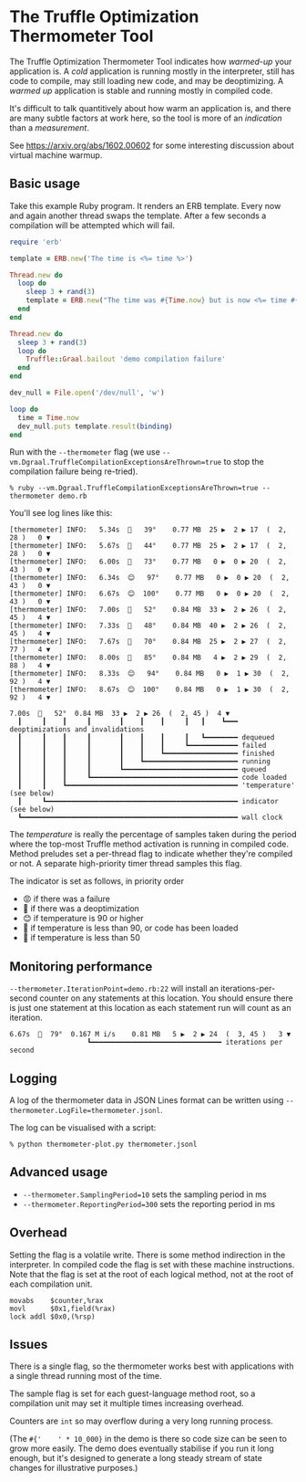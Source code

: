 # The Truffle Optimization Thermometer Tool

The Truffle Optimization Thermometer Tool indicates how *warmed-up* your
application is. A *cold* application is running mostly in the interpreter, still
has code to compile, may still loading new code, and may be deoptimizing. A
*warmed up* application is stable and running mostly in compiled code.

It's difficult to talk quantitively about how warm an application is, and there
are many subtle factors at work here, so the tool is more of an *indication* than
a *measurement*.

See https://arxiv.org/abs/1602.00602 for some interesting discussion about
virtual machine warmup.

## Basic usage

Take this example Ruby program. It renders an ERB template. Every now and again
another thread swaps the template. After a few seconds a compilation will be
attempted which will fail.

```ruby
require 'erb'

template = ERB.new('The time is <%= time %>')

Thread.new do
  loop do
    sleep 3 + rand(3)
    template = ERB.new("The time was #{Time.now} but is now <%= time #{'    ' * 10_000} %>")
  end
end

Thread.new do
  sleep 3 + rand(3)
  loop do
    Truffle::Graal.bailout 'demo compilation failure'
  end
end

dev_null = File.open('/dev/null', 'w')

loop do
  time = Time.now
  dev_null.puts template.result(binding)
end
```

Run with the `--thermometer` flag (we use
`--vm.Dgraal.TruffleCompilationExceptionsAreThrown=true` to stop the
compilation failure being re-tried).

```
% ruby --vm.Dgraal.TruffleCompilationExceptionsAreThrown=true --thermometer demo.rb
```

You'll see log lines like this:

```
[thermometer] INFO:   5.34s  🥶   39°    0.77 MB  25 ▶  2 ▶ 17  (  2, 28 )   0 ▼
[thermometer] INFO:   5.67s  🥶   44°    0.77 MB  25 ▶  2 ▶ 17  (  2, 28 )   0 ▼
[thermometer] INFO:   6.00s  🤔   73°    0.77 MB   0 ▶  0 ▶ 20  (  2, 43 )   0 ▼
[thermometer] INFO:   6.34s  😊   97°    0.77 MB   0 ▶  0 ▶ 20  (  2, 43 )   0 ▼
[thermometer] INFO:   6.67s  😊  100°    0.77 MB   0 ▶  0 ▶ 20  (  2, 43 )   0 ▼
[thermometer] INFO:   7.00s  🤮   52°    0.84 MB  33 ▶  2 ▶ 26  (  2, 45 )   4 ▼
[thermometer] INFO:   7.33s  🥶   48°    0.84 MB  40 ▶  2 ▶ 26  (  2, 45 )   4 ▼
[thermometer] INFO:   7.67s  🤔   70°    0.84 MB  25 ▶  2 ▶ 27  (  2, 77 )   4 ▼
[thermometer] INFO:   8.00s  🤔   85°    0.84 MB   4 ▶  2 ▶ 29  (  2, 88 )   4 ▼
[thermometer] INFO:   8.33s  😊   94°    0.84 MB   0 ▶  1 ▶ 30  (  2, 92 )   4 ▼
[thermometer] INFO:   8.67s  😊  100°    0.84 MB   0 ▶  1 ▶ 30  (  2, 92 )   4 ▼
```

```
7.00s  🤮   52°  0.84 MB  33 ▶  2 ▶ 26  (  2, 45 )  4 ▼
  ┃     ┃    ┃     ┃       ┃    ┃    ┃     ┃   ┃    ┗━━━ deoptimizations and invalidations
  ┃     ┃    ┃     ┃       ┃    ┃    ┃     ┃   ┗━━━━━━━━ dequeued
  ┃     ┃    ┃     ┃       ┃    ┃    ┃     ┗━━━━━━━━━━━━ failed
  ┃     ┃    ┃     ┃       ┃    ┃    ┗━━━━━━━━━━━━━━━━━━ finished
  ┃     ┃    ┃     ┃       ┃    ┗━━━━━━━━━━━━━━━━━━━━━━━ running
  ┃     ┃    ┃     ┃       ┗━━━━━━━━━━━━━━━━━━━━━━━━━━━━ queued
  ┃     ┃    ┃     ┗━━━━━━━━━━━━━━━━━━━━━━━━━━━━━━━━━━━━ code loaded
  ┃     ┃    ┗━━━━━━━━━━━━━━━━━━━━━━━━━━━━━━━━━━━━━━━━━━ 'temperature' (see below)
  ┃     ┗━━━━━━━━━━━━━━━━━━━━━━━━━━━━━━━━━━━━━━━━━━━━━━━ indicator (see below)
  ┗━━━━━━━━━━━━━━━━━━━━━━━━━━━━━━━━━━━━━━━━━━━━━━━━━━━━━ wall clock
```

The *temperature* is really the percentage of samples taken during the period
where the top-most Truffle method activation is running in compiled code. Method
preludes set a per-thread flag to indicate whether they're compiled or not. A
separate high-priority timer thread samples this flag.

The indicator is set as follows, in priority order

* 😡 if there was a failure
* 🤮 if there was a deoptimization
* 😊 if temperature is 90 or higher
* 🤔 if temperature is less than 90, or code has been loaded
* 🥶 if temperature is less than 50

## Monitoring performance

`--thermometer.IterationPoint=demo.rb:22` will install an iterations-per-second
counter on any statements at this location. You should ensure there is just one
statement at this location as each statement run will count as an iteration.

```
6.67s  🤮  79°  0.167 M i/s    0.81 MB   5 ▶  2 ▶ 24  (  3, 45 )   3 ▼
                   ┗━━━━━━━━━━━━━━━━━━━━━━━━━━━━━━━━ iterations per second
```

## Logging

A log of the thermometer data in JSON Lines format can be written using
`--thermometer.LogFile=thermometer.jsonl`.

The log can be visualised with a script:

```
% python thermometer-plot.py thermometer.jsonl
```

## Advanced usage

* `--thermometer.SamplingPeriod=10` sets the sampling period in ms
* `--thermometer.ReportingPeriod=300` sets the reporting period in ms

## Overhead

Setting the flag is a volatile write. There is some method indirection in the
interpreter. In compiled code the flag is set with these machine instructions.
Note that the flag is set at the root of each logical method, not at the root of
each compilation unit.

```
movabs    $counter,%rax
movl      $0x1,field(%rax)
lock addl $0x0,(%rsp)
```

## Issues

There is a single flag, so the thermometer works best with applications with a
single thread running most of the time.

The sample flag is set for each guest-language method root, so a compilation
unit may set it multiple times increasing overhead.

Counters are `int` so may overflow during a very long running process.

(The `#{'    ' * 10_000}` in the demo is there so code size can be seen to grow
more easily. The demo does eventually stabilise if you run it long enough, but
it's designed to generate a long steady stream of state changes for illustrative
purposes.)
